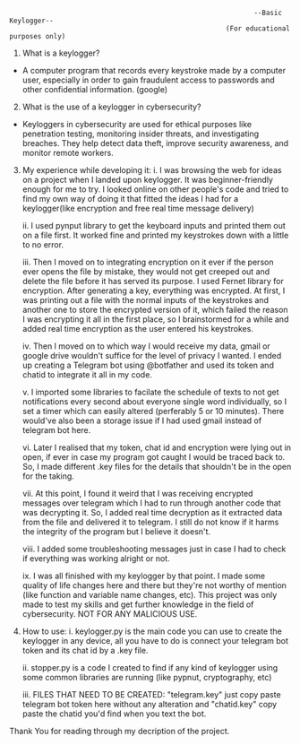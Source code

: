                                                                  --Basic Keylogger--
                                                          (For educational purposes only)

1. What is a keylogger?
- A computer program that records every keystroke made by a computer user, especially in order to gain fraudulent access to passwords and other confidential information. (google)

2. What is the use of a keylogger in cybersecurity?
- Keyloggers in cybersecurity are used for ethical purposes like penetration testing, monitoring insider threats, and investigating breaches. They help detect data theft, improve security awareness, and monitor remote workers.

3. My experience while developing it: 
    i. I was browsing the web for ideas on a project when I landed upon keylogger. It was beginner-friendly enough for me to try. I looked online on other people's code 
            and tried to find my own way of doing it that fitted the ideas I had for a keylogger(like encryption and free real time message delivery)

    ii. I used pynput library to get the keyboard inputs and printed them out on a file first. It worked fine and printed my keystrokes down with a little to no error.

   iii. Then I moved on to integrating encryption on it ever if the person ever opens the file by mistake, they would not get creeped out and delete the file before it 
             has served its purpose. I used Fernet library for encryption. After generating a key, everything was encrypted. At first, I was printing out a file with the 
             normal inputs of the keystrokes and another one to store the encrypted version of it, which failed the reason I was encrypting it all in the first place, so I 
             brainstormed for a while and added real time encryption as the user entered his keystrokes.

    iv. Then I moved on to which way I would receive my data, gmail or google drive wouldn't suffice for the level of privacy I wanted. I ended up creating a Telegram bot 
            using @botfather and used its token and chatid to integrate it all in my code.

    v. I imported some libraries to facilate the schedule of texts to not get notifications every second about everyone single word individually, so I set a timer which 
           can easily altered (perferably 5 or 10 minutes). There would've also been a storage issue if I had used gmail instead of telegram bot here.

     vi. Later I realised that my token, chat id and encryption were lying out in open, if ever in case my program got caught I would be traced back to. So, I made 
            different .key files for the details that shouldn't be in the open for the taking.

    vii. At this point, I found it weird that I was receiving encrypted messages over telegram which I had to run through another code that was decrypting it. So, I added 
             real time decryption as it extracted data from the file and delivered it to telegram. I still do not know if it harms the integrity of the program but I believe 
             it doesn't.

     viii. I added some troubleshooting messages just in case I had to check if everything was working alright or not.

     ix. I was all finished with my keylogger by that point. I made some quality of life changes here and there but they're not worthy of mention (like function and 
            variable name changes, etc). This project was only made to test my skills and get further knowledge in the field of cybersecurity. NOT FOR ANY MALICIOUS USE.

4. How to use:
     i. keylogger.py is the main code you can use to create the keylogger in any device, all you have to do is connect your telegram bot token and its chat id by a .key               file.

     ii. stopper.py is a code I created to find if any kind of keylogger using some common libraries are running (like pypnut, cryptography, etc)

    iii. FILES THAT NEED TO BE CREATED: "telegram.key" just copy paste telegram bot token here without any alteration and "chatid.key" copy paste the chatid you'd find 
        when you text the bot.

Thank You for reading through my decription of the project.

